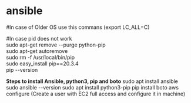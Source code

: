 # ansible

#In case of Older OS use this commans (export LC_ALL=C)

#In case pid does not work<br>
sudo apt-get remove --purge python-pip<br>
sudo apt-get autoremove<br>
sudo rm -f /usr/local/bin/pip<br>
sudo easy_install pip==20.3.4<br>
pip --version<br>

**Steps to install Ansible, python3, pip and boto**
sudo apt install ansible
sudo ansible --version
sudo apt install python3-pip
pip install boto
aws configure (Create a user with EC2 full access and configure it in machine)
